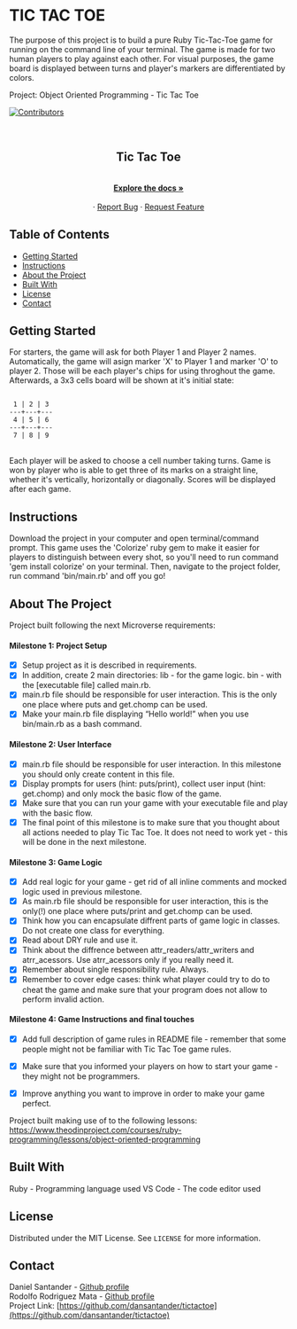 # TIC TAC TOE

The purpose of this project is to build a pure Ruby Tic-Tac-Toe game for running on the command line of your terminal.
The game is made for two human players to play against each other. For visual purposes, the game board is displayed between turns and player's markers are differentiated by colors.

Project: Object Oriented Programming - Tic Tac Toe

<!-- PROJECT SHIELDS -->
<!--
*** I'm using markdown "reference style" links for readability.
*** Reference links are enclosed in brackets [ ] instead of parentheses ( ).
*** See the bottom of this document for the declaration of the reference variables
*** for contributors-url, forks-url, etc. This is an optional, concise syntax you may use.
*** https://www.markdownguide.org/basic-syntax/#reference-style-links
-->
[![Contributors][contributors-shield]][contributors-url]




<!-- PROJECT LOGO -->
<br />
<p align="center">
  
  <h2 align="center">Tic Tac Toe</h2>

  <p align="center">
    <br />
    <a href="https://github.com/dansantander/tictactoe"><strong>Explore the docs »</strong></a>
    <br />
    <br />
    ·
    <a href="https://github.com/dansantander/tictactoe/issues">Report Bug</a>
    ·
    <a href="https://github.com/dansantander/tictactoe/issues">Request Feature</a>
  </p>
</p>



<!-- TABLE OF CONTENTS -->
## Table of Contents

* [Getting Started](#getting-started)
* [Instructions](#instructions)
* [About the Project](#about-the-project)
* [Built With](#built-with)
* [License](#license)
* [Contact](#contact)

<!-- GETTING STARTED-->
## Getting Started

For starters, the game will ask for both Player 1 and Player 2 names. Automatically, the game will asign marker 'X' to Player 1 and marker 'O' to player 2. Those will be each player's chips for using throghout the game. Afterwards, a 3x3 cells board will be shown at it's initial state:
<pre>
<code>
 1 | 2 | 3 
---+---+---
 4 | 5 | 6 
---+---+---
 7 | 8 | 9 
</code>
</pre>

Each player will be asked to choose a cell number taking turns. 
Game is won by player who is able to get three of its marks on a straight line, whether it's vertically, horizontally or diagonally.
Scores will be displayed after each game.

<!-- INSTRUCTIONS-->
## Instructions

Download the project in your computer and open terminal/command prompt.
This game uses the 'Colorize' ruby gem to make it easier for players to distinguish between every shot, so you'll need to run command 'gem install colorize' on your terminal.
Then, navigate to the project folder, run command 'bin/main.rb' and off you go! 

<!-- ABOUT THE PROJECT -->
## About The Project

Project built following the next Microverse requirements:

#### Milestone 1: Project Setup

- [x] Setup project as it is described in requirements.
- [x] In addition, create 2 main directories:
lib - for the game logic.
bin - with the [executable file] called main.rb.
- [x] main.rb file should be responsible for user interaction. This is the only one place where puts and get.chomp can be used.
- [x] Make your main.rb file displaying “Hello world!” when you use bin/main.rb as a bash command.

#### Milestone 2: User Interface

- [x] main.rb file should be responsible for user interaction. In this milestone you should only create content in this file.
- [x] Display prompts for users (hint: puts/print), collect user input (hint: get.chomp) and only mock the basic flow of the game.
- [x] Make sure that you can run your game with your executable file and play with the basic flow.
- [x] The final point of this milestone is to make sure that you thought about all actions needed to play Tic Tac Toe. It does not need to work yet - this will be done in the next milestone.

#### Milestone 3: Game Logic

- [x] Add real logic for your game - get rid of all inline comments and mocked logic used in previous milestone.
- [x] As main.rb file should be responsible for user interaction, this is the only(!) one place where puts/print and get.chomp can be used.
- [x] Think how you can encapsulate diffrent parts of game logic in classes. Do not create one class for everything.
- [x] Read about DRY rule and use it.
- [x] Think about the diffrence between attr_readers/attr_writers and atrr_acessors. Use atrr_acessors only if you really need it.
- [x] Remember about single responsibility rule. Always.
- [x] Remember to cover edge cases: think what player could try to do to cheat the game and make sure that your program does not allow to perform invalid action.

#### Milestone 4: Game Instructions and final touches

- [x] Add full description of game rules in README file - remember that some people might not be familiar with Tic Tac Toe game rules.
- [x] Make sure that you informed your players on how to start your game - they might not be programmers.
- [x] Improve anything you want to improve in order to make your game perfect.


Project built making use of to the following lessons:
https://www.theodinproject.com/courses/ruby-programming/lessons/object-oriented-programming


## Built With
Ruby - Programming language used
VS Code - The code editor used

<!-- LICENSE -->
## License

Distributed under the MIT License. See `LICENSE` for more information.



<!-- CONTACT -->
## Contact

Daniel Santander - [Github profile](https://github.com/dansantander)<br>
Rodolfo Rodriguez Mata - [Github profile](https://github.com/RodolfoRodriguezMata)<br>
Project Link: [https://github.com/dansantander/tictactoe](https://github.com/dansantander/tictactoe)



<!-- MARKDOWN LINKS & IMAGES -->
<!-- https://www.markdownguide.org/basic-syntax/#reference-style-links -->
[contributors-shield]: https://img.shields.io/github/contributors/othneildrew/Best-README-Template.svg?style=flat-square
[contributors-url]: https://github.com/RodolfoRodriguezMata/enumerable-methods/contributors
[forks-shield]: https://img.shields.io/github/forks/othneildrew/Best-README-Template.svg?style=flat-square
[forks-url]: https://github.com/othneildrew/Best-README-Template/network/members
[stars-shield]: https://img.shields.io/github/stars/othneildrew/Best-README-Template.svg?style=flat-square
[stars-url]: https://github.com/othneildrew/Best-README-Template/stargazers
[issues-shield]: https://img.shields.io/github/issues/othneildrew/Best-README-Template.svg?style=flat-square
[issues-url]: https://github.com/othneildrew/Best-README-Template/issues
[license-shield]: https://img.shields.io/github/license/othneildrew/Best-README-Template.svg?style=flat-square
[license-url]: https://github.com/othneildrew/Best-README-Template/blob/master/LICENSE.txt
[linkedin-shield]: https://img.shields.io/badge/-LinkedIn-black.svg?style=flat-square&logo=linkedin&colorB=555
[linkedin-url]: https://linkedin.com/in/othneildrew
[product-screenshot]: images/screenshot.png